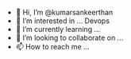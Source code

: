 - 👋 Hi, I’m @kumarsankeerthan
- 👀 I’m interested in ... Devops
- 🌱 I’m currently learning ...
- 💞️ I’m looking to collaborate on ...
- 📫 How to reach me ...

<!---
kumarsankeerthan/kumarsankeerthan is a ✨ special ✨ repository because its `README.md` (this file) appears on your GitHub profile.
You can click the Preview link to take a look at your changes.
--->

